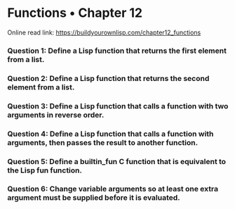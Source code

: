 # Functions • Chapter 12

Online read link: https://buildyourownlisp.com/chapter12_functions

### Question 1: Define a Lisp function that returns the first element from a list.
### Question 2: Define a Lisp function that returns the second element from a list.
### Question 3: Define a Lisp function that calls a function with two arguments in reverse order.
### Question 4: Define a Lisp function that calls a function with arguments, then passes the result to another function.
### Question 5: Define a builtin_fun C function that is equivalent to the Lisp fun function.
### Question 6: Change variable arguments so at least one extra argument must be supplied before it is evaluated.

